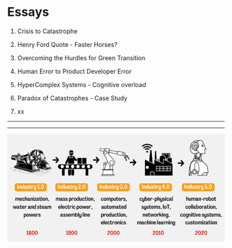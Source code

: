 
# Essays 

1. Crisis to Catastrophe
   
2. Henry Ford Quote - Faster Horses?
   
3. Overcoming the Hurdles for Green Transition
   
4. Human Error to Product Developer Error

5. HyperComplex Systems - Cognitive overload
   
6. Paradox of Catastrophes - Case Study

7. xx
---

---

![Industry 4.0](https://github.com/suryakiranmg/Electric_Drive_AND_Batteries/blob/main/Misc/IndustrialRevolution.png)
